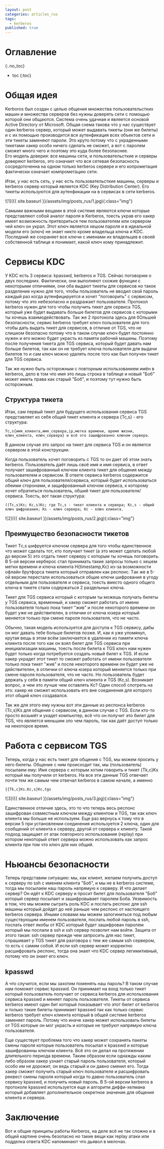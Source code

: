 ```yaml
---
layout: post
categories: articles_rus
tags:
  - kerberos
published: true
---
```


# Оглавление
{:.no_toc}

* toc
{:toc}

# Общая идея

Kerboros был создан с целью общения множества пользовательстких машин и множества серверов без нужны доверять сети с помощью которой они общаются. Система очень удачная и является основой Active Directory от Microsoft. Общая схема такова что у нас существует один kerberos сервер, который может выдавать тикеты (они же билеты) и с их помощью производится вся аутенфикация всех объектов сети и эти тикеты заменяют пароли. Это круто потому что с украденными тикетами хакер особо ничего сделать не сможет, а вот с паролем сможет много чего и поэтому это куда более безопаснее.  
Его модель доверия: все машины сети, и пользовательсткие и серверы доверяют kerberos, это означает что вся сетевая безопасность сосредоточенна на одном только kerberos сервере и его копрометация фактически означает компрометацию сети. 

Итак, у нас есть сеть, у нас есть пользовательсткие машины, серверы и kerberos сервер который является KDC (Key Distribution Center). Его тикеты используются для аутенфикации на в сервисах в сети kerberos.

![1]({{ site.baseurl }}/assets/img/posts_rus/1.jpg){:class="img"}

Самыми важными вещами в этой системе являются ключи которые представляют собой аналог пароля в Kerberos, тоесть украв его хакер имеет возможность притвориться тем пользователем или сервером чей ключ он украл. Этот ключ является хешом пароля и в идеальной модели его (ключ) не знает никто кроме владельца ключа и KDC. Последний же сохраняет все ключи с именами их владельцев в своей собственной таблице и понимает, какой ключ кому принадлежит.

# Сервисы KDC

У KDC есть 3 сервиса: kpasswd, kerberos и TGS. Сейчас поговорим о двух последних. Фактически, они выполняют схожие функции с некоторыми отличиями, они оба выдают тикеты для сервисов но такое разделение нужно для того, чтобы пользователь не вводил свой пароль каждый раз когда аутенфицируется и хочет "поговорить" с сервисом, потому что это небезопасно и раздражает пользователя. Протокол kerberos нужен для того чтобы получить тикет для сервиса TGS, который уже будет выдавать больше билетов для сервисов с которыми ты хочешь взаимодействовать. Так же 2 протокола здесь для бОльшей безопасности, сервис kerberos требует ключ пользователя для того чтобы дать выдать тикет для сервисов, в отличие от TGS, что не слишком безопасно потому что в таком случае ключ будет постоянно нужен и его можно будет украсть из памяти рабочей машины. Поэтому после получения тикета для TGS сервиса, который будет давать нам больше билетов, так как он не требует ключа пользователя для выдачи билетов то и сам ключ можно удалять после того как был получен тикет для TGS сервиса.

Так же нужно быть осторожным с повторным использованием имён в kerberos, дело в том что имя это лишь строка в таблице и новый "Боб" может иметь права как старый "Боб", и поэтому тут нужно быть осторожным.

## Структура тикета

Итак, сам первый тикет для будущего использования сервиса TGS представляет из себя общий тикет клиента и сервера {Tc,s} - его структура:

~~~
Tc,s{имя_клиента,имя_сервера,ip,метка времени, время жизни, ключ_клиента, ключ_сервера} и всё это зашифрованно ключом сервера.
~~~

В данном случае это запрос на тикет для сервиса TGS и он является сервером в этой конструкции.

Когда пользователь хочет поговорить с TGS то он дает об этом знать kerberos. Пользователь даёт лишь своё имя и имя сервиса, в ответ получает зашифрованный ключом клиента тикет для общения между пользователем и сервисом. В ответе сервиса kerberos содержится общий ключ для пользователя/сервиса, который будет использоваться обеими сторонами, и защифрованный ключом сервиса, к которому хочет обратиться пользователь, обший тикет для пользователя/сервиса. Тоесть, вот такая структура: 

~~~
((Tc,s)Ks; Kc,s)Kc; где Tc,s - тикет клиента и сервера; Kc,s - общий ключ шифрования; Ks - ключ сервера; Kc - ключ клиента.
~~~

![2]({{ site.baseurl }}/assets/img/posts_rus/2.jpg){:class="img"}

## Преимущество безопасности тикетов

Тикет Tс,s шифруется ключом сервера для того чтобы единственное что может сделать тот, кто получает тикет (а это может сделать любой до версии 5) это отдать тикет серверу с которым ты хочешь поговорить. В 5-ой версии керберос стал принимать такие запросы только с хешем метки времени и ключа клиента H{timestamp,Kc} из-за возможности офлайн брутфорса тикета который отправлен как респонс. Тaк же в 5-ой версии перестали использоваться общие ключи шифрования в угоду отдельным для пользователя и сервиса, тоесть вместо одного общего ключа в тикете стали содержаться 2 раздельных ключа.

Тикет для TGS сервиса который с которым ты можешь получать билеты у TGS сервиса, временный, и хакер сможет работать от имени пользователя только пока тикет "жив" и после некоторого времени он будет уже не действителен, в отличии от ключа юзера который меняется только при смене пароля пользователя, что не часто.


Обычно, такая модель используется для доступа к TGS сервису, дабы он мог давать тебе больше билетов позже. И, как я уже упомянул, крутая вещь в этом всём заключается в удалении из памяти  ключа клиента после того как он взял билет для TGS сервиса при инициализации машины, тоесть после билета к TGS ключ нам нужен будет только когда потребуется создать новый билет к TGS. И если хакер украдет этот тикет то сможет работать от имени пользователя только пока тикет "жив" и после некоторого времени он будет уже не действителен, в отличии от ключа юзера который меняется только при смене пароля пользователя, что не часто. Но пользователь будет держать у себя в памяти общий ключ клиента и TGS (Kc,s). Возникает вопрос, а чем это лучше чем оставлять Kc? Один способ спотреть на это: хакер не сможет использовать его вне соединения для которого этот общий ключ создавался. 

Так же для этого ему нужны вот эти данные из респонса kerberos {Tc,s}Ks для общения с сервисом, в данном случае с TGS. Если кто-то просто возьмёт и укадет компьютер, всё что он получит это билет для TGS, что является меньшим зло чем пароль, так как даёт доступ только на некоторое время.

# Работа с сервисом TGS

Теперь, когда у нас есть тикет для общения с TGS, мы можем просить у него билеты. Общение с ним происходит так, мы (пользователь) посылаем ему: Имя сервера с которым хотим говорить и тикет {Tk,c}Ks который мы получили от kerbеros.
На все эти данные TGS отвечает почти тем же самым чем отвечал kerberos в самом начале, а именно 
~~~
{{Tk,c}Ks.Kc,s}Kc,tgs
~~~

![3]({{ site.baseurl }}/assets/img/posts_rus/3.jpg){:class="img"}

Единственное отличие здесь, это то что теперь весь респонс зашифрован совместным ключом между клиентом и TGS, так как ключ клиента мы больше не используем. Еще раз вернусь к тому что в версии 5 при установлении соединения используется 2 ключа, один для сообщений от клиента к серверу, другой от сервера к клиенту. Такой подход защищает от атак повторного использования (replay) при котором некоторый ответ сервера можно использовать как запрос клиента при том что ключ для них общий.

# Ньюансы безопасности

Теперь представим ситуацию: мы, как клиент, желаем получить доступ к серверу по ssh с именем клиента "Боб", и мы не в kerberos системе, тогда мы посылаем наш пароль напрямую к серверу. И что делает сервер? Он идёт к KDC серверу и просит билет для пользователя "Боб" который сервер посылает и зашифровывает паролем Боба.
Уязвимость в том, что мы можем сыграть роль KDC и послать респонс для ssh машины который дойдет до неё раньше чем респонс от настоящего kerberos сервера. Иными словами мы можем залогиниться под любым существующим именем пользователя, послать любой пароль в ssh, послать ответ якобы от KDC который будет зашифрован паролем который мы послали в ssh и ssh сервер позволит нам войти.
Защита от этого такая: ssh сервер прежде чем запросить для нас тикет, спрашивает у TGS тикет для разговора с тем же самым ssh сервером, то есть с самим собой. И если ssh сервер может корректно расшифровать респонс, тогда она знает что KDC сервер легимитивный, потому что он знает его ключ.

## kpasswd

А что случится, если мы захотим поменять наш пароль? В таком случае нам поможет сервис kpasswd. Он принимает на вход только тикет который пользователь получает от сервиса kerberos для использования сервиса kpasswd и меняет пароль пользователя. Тикеты от сервиса kerberos имеют один бит который показывает что этот билет от kerberos и только такие билеты принимает kpasswd так как только сервис kerberos требует ключ клиента который в общей системе kerberos заменяет пароль. Потому что иначе хакер может использовать билеты от TGS которые он мог украсть и которые не требуют напрямую ключа пользователя. 

Еще существует проблема того что хакер может сохранять пакеты смены пароля которые пользователь посылал к kpasswd и которые зашифрованны ключом клиента. Всё это он делал на протяжении длительного периода времени. Таким образом если однажды каким либо образом хакер узнает старый пароль пользователя, который особо им не дорожит, он ведь старый и он давно сменил его. Тогда хакер сможет получить старый ключ пользователя и расшифровать реквест смены пароля который когда то давно пользователь слал сервису kpasswd, и получить новый пароль. В 5-ой версии kerberos в протоколе kpasswd используется еще и алгоритм диффи-хелмана который добавляет дополнительное секретное значение для общения клиента и сервера.

# Заключение

Вот и общие принципы работы Kerberos, на деле всё не так сложно и в общей картине очень безопасно но такие вещи как replay атаки или подделка ответа KDC напоминают что дьявол в мелочах.
